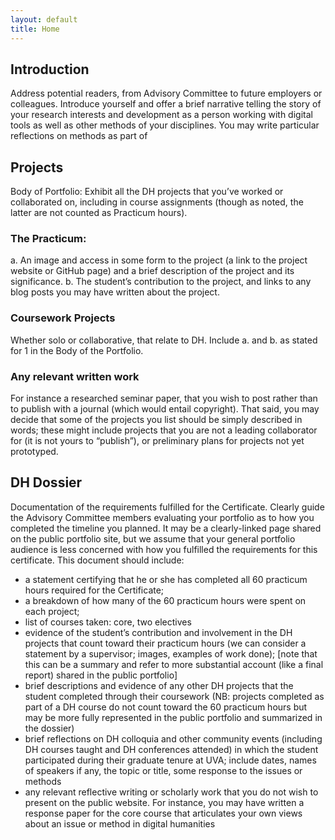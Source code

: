 ```yaml
---
layout: default
title: Home
---
```


## Introduction

Address potential readers, from Advisory Committee to future employers or colleagues. Introduce yourself and offer a brief narrative telling the story of your research interests and development as a person working with digital tools as well as other methods of your disciplines. You may write particular reflections on methods as part of

## Projects

Body of Portfolio: Exhibit all the DH projects that you’ve worked or collaborated on, including in course assignments (though as noted, the latter are not counted as Practicum hours). 

### The Practicum:

a. An image and access in some form to the project (a link to the project website or GitHub page) and a brief description of the project and its significance.
b. The student’s contribution to the project, and links to any blog posts you may have written about the project.

### Coursework Projects

Whether solo or collaborative, that relate to DH. Include a. and b. as stated for 1 in the Body of the Portfolio.

### Any relevant written work

For instance a researched seminar paper, that you wish to post rather than to publish with a journal (which would entail copyright). That said, you may decide that some of the projects you list should be simply described in words; these might include projects that you are not a leading collaborator for (it is not yours to “publish”), or preliminary plans for projects not yet prototyped.


## DH Dossier

Documentation of the requirements fulfilled for the Certificate. Clearly guide the Advisory Committee members evaluating your portfolio as to how you completed the timeline you planned. It may be a clearly-linked page shared on the public portfolio site, but we assume that your general portfolio audience is less concerned with how you fulfilled the requirements for this certificate. This document should include:

- a statement certifying that he or she has completed all 60 practicum hours required for the Certificate;
- a breakdown of how many of the 60 practicum hours were spent on each project;
- list of courses taken: core, two electives
- evidence of the student’s contribution and involvement in the DH projects that count toward their practicum hours (we can consider a statement by a supervisor; images, examples of work done); [note that this can be a summary and refer to more substantial account (like a final report) shared in the public portfolio]
- brief descriptions and evidence of any other DH projects that the student completed through their coursework (NB: projects completed as part of a DH course do not count toward the 60 practicum hours but may be more fully represented in the public portfolio and summarized in the dossier)
- brief reflections on DH colloquia and other community events (including DH courses taught and DH conferences attended) in which the student participated during their graduate tenure at UVA; include dates, names of speakers if any, the topic or title, some response to the issues or methods
- any relevant reflective writing or scholarly work that you do not wish to present on the public website. For instance, you may have written a response paper for the core course that articulates your own views about an issue or method in digital humanities

